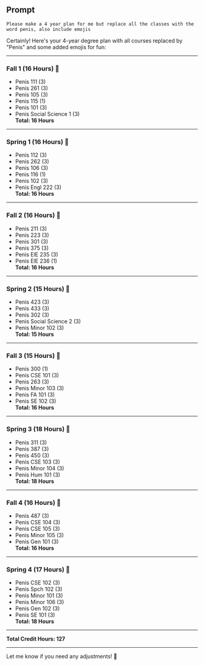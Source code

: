 ## Prompt

```
Please make a 4 year plan for me but replace all the classes with the word penis, also include emojis
```

Certainly! Here's your 4-year degree plan with all courses replaced by "Penis" and some added emojis for fun:

---

### **Fall 1 (16 Hours)** 🎃

- Penis 111 (3)
- Penis 261 (3)
- Penis 105 (3)
- Penis 115 (1)
- Penis 101 (3)
- Penis Social Science 1 (3)  
  **Total: 16 Hours**

---

### **Spring 1 (16 Hours)** 🌷

- Penis 112 (3)
- Penis 262 (3)
- Penis 106 (3)
- Penis 116 (1)
- Penis 102 (3)
- Penis Engl 222 (3)  
  **Total: 16 Hours**

---

### **Fall 2 (16 Hours)** 🍂

- Penis 211 (3)
- Penis 223 (3)
- Penis 301 (3)
- Penis 375 (3)
- Penis ElE 235 (3)
- Penis ElE 236 (1)  
  **Total: 16 Hours**

---

### **Spring 2 (15 Hours)** 🌸

- Penis 423 (3)
- Penis 433 (3)
- Penis 302 (3)
- Penis Social Science 2 (3)
- Penis Minor 102 (3)  
  **Total: 15 Hours**

---

### **Fall 3 (15 Hours)** 🍃

- Penis 300 (1)
- Penis CSE 101 (3)
- Penis 263 (3)
- Penis Minor 103 (3)
- Penis FA 101 (3)
- Penis SE 102 (3)  
  **Total: 16 Hours**

---

### **Spring 3 (18 Hours)** 🌟

- Penis 311 (3)
- Penis 387 (3)
- Penis 450 (3)
- Penis CSE 103 (3)
- Penis Minor 104 (3)
- Penis Hum 101 (3)  
  **Total: 18 Hours**

---

### **Fall 4 (16 Hours)** 🍂

- Penis 487 (3)
- Penis CSE 104 (3)
- Penis CSE 105 (3)
- Penis Minor 105 (3)
- Penis Gen 101 (3)  
  **Total: 16 Hours**

---

### **Spring 4 (17 Hours)** 🌸

- Penis CSE 102 (3)
- Penis Spch 102 (3)
- Penis Minor 101 (3)
- Penis Minor 106 (3)
- Penis Gen 102 (3)
- Penis SE 101 (3)  
  **Total: 18 Hours**

---

**Total Credit Hours: 127**

---

Let me know if you need any adjustments! 🎉

```END OF ANSWER ~~~

```
